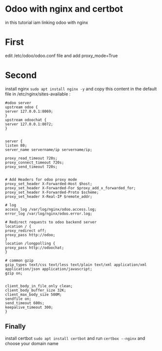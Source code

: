 # Odoo with nginx and certbot

in this tutorial iam linking odoo with nginx


# First

edit /etc/odoo/odoo.conf file and add proxy_mode=True

# Second
install nginx 
`sudo apt install nginx -y`
and copy this content in the default file in /etc/nginx/sites-available :
```
#odoo server
upstream odoo {
server 127.0.0.1:8069;
}
upstream odoochat {
server 127.0.0.1:8072;
}


server {
listen 80;
server_name servername/ip servername/ip;

proxy_read_timeout 720s;
proxy_connect_timeout 720s;
proxy_send_timeout 720s;


# Add Headers for odoo proxy mode
proxy_set_header X-Forwarded-Host $host;
proxy_set_header X-Forwarded-For $proxy_add_x_forwarded_for;
proxy_set_header X-Forwarded-Proto $scheme;
proxy_set_header X-Real-IP $remote_addr;

# log
access_log /var/log/nginx/odoo.access.log;
error_log /var/log/nginx/odoo.error.log;

# Redirect requests to odoo backend server
location / {
proxy_redirect off;
proxy_pass http://odoo;
}
location /longpolling {
proxy_pass http://odoochat;
}

# common gzip
gzip_types text/css text/less text/plain text/xml application/xml application/json application/javascript;
gzip on;


client_body_in_file_only clean;
client_body_buffer_size 32K;
client_max_body_size 500M;
sendfile on;
send_timeout 600s;
keepalive_timeout 300;
}
```

## Finally
install certbot `sudo apt install certbot` and run `certbox --nginx` and choose your domain name
